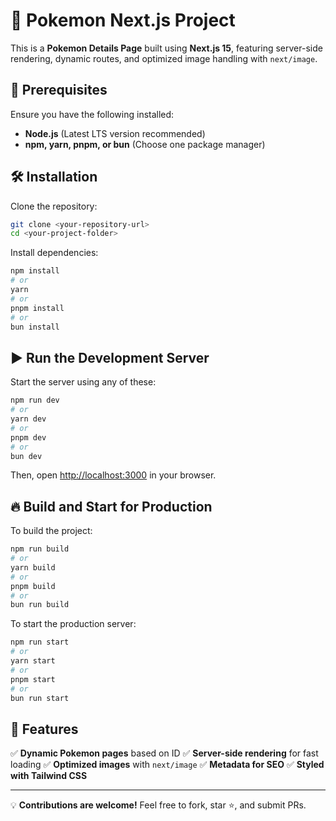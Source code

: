 # 🚀 Pokemon Next.js Project

This is a **Pokemon Details Page** built using **Next.js 15**, featuring server-side rendering, dynamic routes, and optimized image handling with `next/image`.

## 📌 Prerequisites

Ensure you have the following installed:

- **Node.js** (Latest LTS version recommended)
- **npm, yarn, pnpm, or bun** (Choose one package manager)

## 🛠️ Installation

Clone the repository:

```bash
git clone <your-repository-url>
cd <your-project-folder>
```

Install dependencies:

```bash
npm install
# or
yarn
# or
pnpm install
# or
bun install
```

## ▶️ Run the Development Server

Start the server using any of these:

```bash
npm run dev
# or
yarn dev
# or
pnpm dev
# or
bun dev
```

Then, open [http://localhost:3000](http://localhost:3000) in your browser.

## 🔥 Build and Start for Production

To build the project:

```bash
npm run build
# or
yarn build
# or
pnpm build
# or
bun run build
```

To start the production server:

```bash
npm run start
# or
yarn start
# or
pnpm start
# or
bun run start
```

## 📜 Features

✅ **Dynamic Pokemon pages** based on ID
✅ **Server-side rendering** for fast loading
✅ **Optimized images** with `next/image`
✅ **Metadata for SEO**
✅ **Styled with Tailwind CSS**

---

💡 **Contributions are welcome!** Feel free to fork, star ⭐, and submit PRs.
